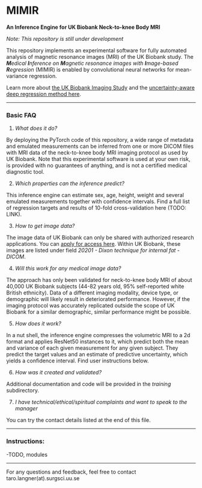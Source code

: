 # MIMIR
**An Inference Engine for UK Biobank Neck-to-knee Body MRI**

*Note: This repository is still under development*

This repository implements an experimental software for fully automated analysis of magnetic resonance images (MRI) of the UK Biobank study. The ***M**edical **I**nference on **M**agnetic resonance images with **I**mage-based **R**egression* (MIMIR) is enabled by convolutional neural networks for mean-variance regression.

Learn more about [the UK Biobank Imaging Study](https://www.nature.com/articles/s41467-020-15948-9) and the [uncertainty-aware deep regression method here](https://arxiv.org/abs/2101.06963).


---
### Basic FAQ

1) *What does it do?*

By deploying the PyTorch code of this repository, a wide range of metadata and emulated measurements can be inferred from one or more DICOM files with MRI data of the neck-to-knee body MRI imaging protocol as used by UK Biobank. Note that this experimental software is used at your own risk, is provided with no guarantees of anything, and is not a certified medical diagnostic tool.

2) *Which properties can the inference predict?*

This inference engine can estimate sex, age, height, weight and several emulated measurements together with confidence intervals. Find a full list of regression targets and results of 10-fold cross-validation here (TODO: LINK).

3) *How to get image data?*

The image data of UK Biobank can only be shared with authorized research applications. You can [apply for access here](https://www.ukbiobank.ac.uk/enable-your-research/apply-for-access). Within UK Biobank, these images are listed under field *20201 - Dixon technique for internal fat - DICOM*.

4) *Will this work for any medical image data?*

The approach has only been validated for neck-to-knee body MRI of about 40,000 UK Biobank subjects (44-82 years old, 95% self-reported white British ethnicity). Data of a different imaging modality, device type, or demographic will likely result in deteriorated performance. However, if the imaging protocol was accurately replicated outside the scope of UK Biobank for a similar demographic, similar performance might be possible.

5) *How does it work?*

In a nut shell, the inference engine compresses the volumetric MRI to a 2d format and applies ResNet50 instances to it, which predict both the mean and variance of each given measurement for any given subject. They predict the target values and an estimate of predictive uncertainty, which yields a confidence interval. Find user instructions below.

6) *How was it created and validated?*

Additional documentation and code will be provided in the *training* subdirectory.


7) *I have technical/ethical/spiritual complaints and want to speak to the manager*

You can try the contact details listed at the end of this file.

---

### Instructions:
-TODO, modules

---

For any questions and feedback, feel free to contact taro.langner(at).surgsci.uu.se
